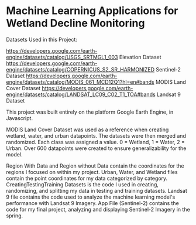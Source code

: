# Machine Learning Applications for Wetland Decline Monitoring

Datasets Used in this Project:

https://developers.google.com/earth-engine/datasets/catalog/USGS_SRTMGL1_003 Elevation Dataset
https://developers.google.com/earth-engine/datasets/catalog/COPERNICUS_S2_SR_HARMONIZED Sentinel-2 Dataset
https://developers.google.com/earth-engine/datasets/catalog/MODIS_061_MCD12Q1?hl=en#bands MODIS Land Cover Dataset
https://developers.google.com/earth-engine/datasets/catalog/LANDSAT_LC09_C02_T1_TOA#bands Landsat 9 Dataset

This project was built entirely on the platform Google Earth Engine, in Javascript. 

MODIS Land Cover Dataset was used as a reference when creating wetland, water, and urban datapoints. The datasets were then merged and randomized. Each class was assigned a value. 0 = Wetland, 1 = Water, 2 = Urban. Over 600 datapoints were created to ensure generalizability for the model. 

Region With Data and Region without Data contain the coordinates for the regions I focused on within my project. 
Urban, Water, and Wetland files contain the point coordinates for my data categorized by category.
CreatingTestingTraining Datasets is the code I used in creating, randomizing, and splitting my data in testing and training datasets.
Landsat 9 file contains the code used to analyze the machine learning model's performance with Landsat 9 Imagery.
App File (Sentinel-2) contains the code for my final project, analyzing and displaying Sentinel-2 Imagery in the spring. 


